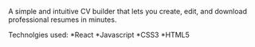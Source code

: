 A simple and intuitive CV builder that lets you create, edit, and download professional resumes in minutes.  

Technolgies used:
*React
*Javascript
*CSS3
*HTML5